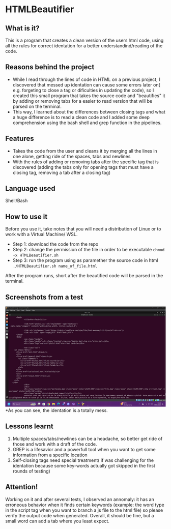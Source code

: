 # HTMLBeautifier
## What is it?
This is a program that creates a clean version of the users html code, using all the rules for correct identation for a better understandind/reading of the code.

## Reasons behind the project
- While I read through the lines of code in HTML on a previous project, I discovered that messed up identation can cause some errors later on( e.g. forgeting to close a tag or dificulties in updating the code), so I created this small program that takes the source code and "beautifies" it by adding or removing tabs for a easier to read version that will be parsed on the terminal.
- This way, I learned about the differences between closing tags and what a huge difference is to read a clean code and I added some deep comprehension using the bash shell and grep function in the pipelines.

## Features
- Takes the code from the user and cleans it by merging all the lines in one alone, getting ride of the spaces, tabs and newlines
- With the rules of adding or removing tabs after the specific tag that is discovered (adding the tabs only for opening tags that must have a closing tag, removing a tab after a closing tag)

## Language used
Shell/Bash

## How to use it
Before you use it, take notes that you will need a distribution of Linux or to work with a Virtual Machine/ WSL.
- Step 1: download the code from the repo
- Step 2: change the permission of the file in order to be executable
`chmod +x HTMLBeautifier.sh`
- Step 3: run the program using as paramether the source code in html
`./HTMLBeautifier.sh name_of_file.html`

After the program runs, short after the beautified code will be parsed in the terminal.

## Screenshots from a test
![Mess1](https://github.com/lorenabora/HTMLBeautifier/blob/main/htmlTest/messy1.jpeg)
*As you can see, the identation is a totally mess.

## Lessons learnt
1. Multiple spaces/tabs/newlines can be a headache, so better get ride of those and work with a draft of the code.
2. GREP is a lifesavior and a powerfull tool when you want to get some information from a specific location
3. Self-closing tags need special treatment( if was challenging for the identation because some key-words actually got skipped in the first rounds of testing)

## Attention!
Working on it and after several tests, I observed an annomaly: it has an erroneous behavior when it finds certain keywords (example: the word type in the script tag when you want to branch a js file to the html file) so please verify the output code when generated. Overall, it should be fine, but a small word can add a tab where you least expect.
